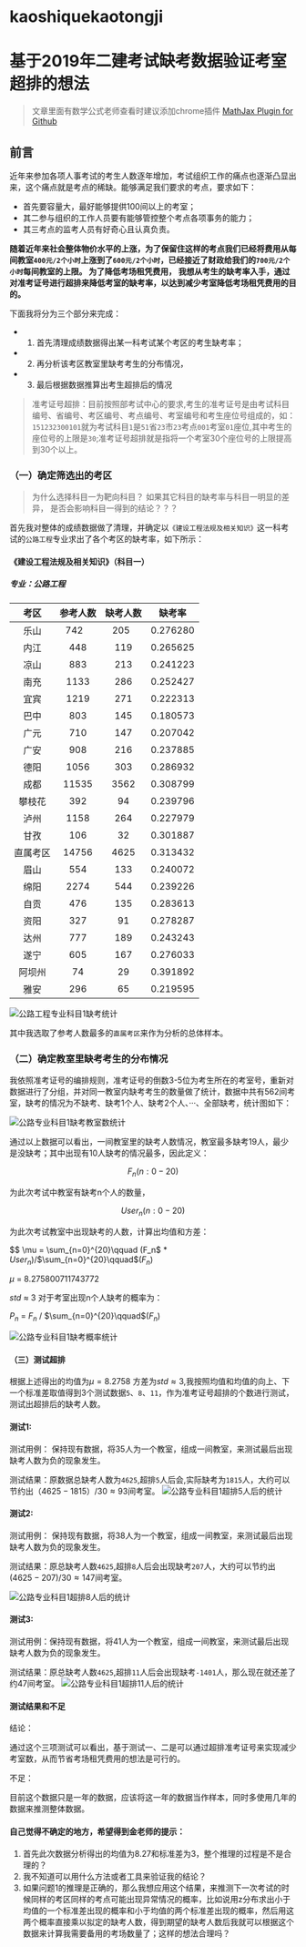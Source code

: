 # kaoshiquekaotongji
# 基于2019年二建考试缺考数据验证考室超排的想法

>文章里面有数学公式老师查看时建议添加chrome插件 [MathJax Plugin for Github
](https://github.com/orsharir/github-mathjax 'mathjax')

## 前言

近年来参加各项人事考试的考生人数逐年增加，考试组织工作的痛点也逐渐凸显出来，这个痛点就是考点的稀缺。能够满足我们要求的考点，要求如下：

* 首先要容量大，最好能够提供100间以上的考室；
* 其二参与组织的工作人员要有能够管控整个考点各项事务的能力；
* 其三考点的监考人员有好奇心且认真负责。

**随着近年来社会整体物价水平的上涨，为了保留住这样的考点我们已经将费用从每间教室`400元/2个小时`上涨到了`600元/2个小时`，已经接近了财政给我们的`700元/2个小时`每间教室的上限。
为了降低考场租凭费用， 我想从考生的缺考率入手，通过对准考证号进行超排来降低考室的缺考率，以达到减少考室降低考场租凭费用的目的。**

下面我将分为三个部分来完成：
* 1. 首先清理成绩数据得出某一科考试某个考区的考生缺考率；
* 2. 再分析该考区教室里缺考考生的分布情况，
* 3. 最后根据数据推算出考生超排后的情况

> 准考证号超排：目前按照部考试中心的要求,考生的准考证号是由考试科目编号、省编号、考区编号、考点编号、考室编号和考生座位号组成的，如：`151232300101`就为考试科目`1`是`51`省`23`市`23`考点`001`考室`01`座位,其中考生的座位号的上限是`30`;准考证号超排就是指将一个考室30个座位号的上限提高到30个以上。

### （一）确定筛选出的考区

> 为什么选择科目一为靶向科目？ 如果其它科目的缺考率与科目一明显的差异， 是否会影响科目一得到的结论？？？

首先我对整体的成绩数据做了清理，并确定以`《建设工程法规及相关知识》`这一科考试的`公路工程`专业求出了各个考区的缺考率，如下所示：

#### 《建设工程法规及相关知识》（科目一）

##### 专业：公路工程

| 考区 | 参考人数 | 缺考人数 | 缺考率 |
| :-: | :-: | :-: | :-: |
| 乐山 | 742    | 205   | 0.276280 |
| 内江 | 448 | 119 | 0.265625 |
| 凉山 | 883 | 213 | 0.241223 |
| 南充 | 1133  | 286 | 0.252427|
| 宜宾 | 1219 | 271 | 0.222313|
| 巴中 |  803 | 145 | 0.180573|
| 广元 | 710 | 147 | 0.207042|
| 广安 | 908 | 216 | 0.237885|
| 德阳 | 1056 | 303 | 0.286932|
| 成都 | 11535 | 3562 |0.308799|
| 攀枝花 | 392 | 94 | 0.239796|
| 泸州 | 1158 | 264 | 0.227979|
| 甘孜 | 106 | 32 | 0.301887|
| 直属考区 | 14756 | 4625 | 0.313432|
| 眉山 | 554 | 133 | 0.240072|
| 绵阳 | 2274 | 544 | 0.239226|
| 自贡 | 476 | 135 | 0.283613|
| 资阳 |327| 91 | 0.278287|
| 达州 | 777| 189 | 0.243243|
|遂宁 | 605|167 | 0.276033|
|阿坝州|  74 |   29 | 0.391892|
|雅安   | 296  |  65 | 0.219595|


![公路工程专业科目1缺考统计](https://raw.githubusercontent.com/mousestone/kaoshiquekaotongji/master/%E5%85%AC%E8%B7%AF%E5%B7%A5%E7%A8%8B%E4%B8%93%E4%B8%9A%E7%A7%91%E7%9B%AE1%E7%BC%BA%E8%80%83%E7%BB%9F%E8%AE%A1.png)

其中我选取了参考人数最多的`直属考区`来作为分析的总体样本。

### （二）确定教室里缺考考生的分布情况

我依照准考证号的编排规则，准考证号的倒数3-5位为考生所在的考室号，重新对数据进行了分组，并对同一教室内缺考考生的数量做了统计，数据中共有562间考室，缺考的情况为不缺考、缺考1个人、缺考2个人、···、全部缺考，统计图如下：


![公路专业科目1缺考教室数统计](https://raw.githubusercontent.com/mousestone/kaoshiquekaotongji/master/%E5%85%AC%E8%B7%AF%E4%B8%93%E4%B8%9A%E7%A7%91%E7%9B%AE1%E7%BC%BA%E8%80%83%E6%95%99%E5%AE%A4%E6%95%B0%E7%BB%9F%E8%AE%A1.png)

通过以上数据可以看出，一间教室里的缺考人数情况，教室最多缺考19人，最少是没缺考；其中出现有10人缺考的情况最多，因此定义：

$$F_n(n:0-20)$$

为此次考试中教室有缺考n个人的数量，

$$User_n(n:0-20)$$

为此次考试教室中出现缺考的人数，计算出均值和方差：

$$ \mu = \sum_{n=0}^{20}\qquad $($F_n$ * $User_n$)$/$$\sum_{n=0}^{20}\qquad$($F_n$)

$\mu$ = $8.275800711743772$

$std$ $\approx$ $3$
对于考室出现n个人缺考的概率为：

$P_n$ $=$ $F_n$ $/$ $\sum_{n=0}^{20}\qquad$$($$F_n$$)$

![公路专业科目1缺考概率统计](https://raw.githubusercontent.com/mousestone/kaoshiquekaotongji/master/%E5%85%AC%E8%B7%AF%E4%B8%93%E4%B8%9A%E7%A7%91%E7%9B%AE1%E7%BC%BA%E8%80%83%E6%A6%82%E7%8E%87%E7%BB%9F%E8%AE%A1.png)

#### （三）测试超排

根据上述得出的均值为$\mu = 8.2758$ 方差为$std \approx 3$,我按照均值和均值的向上、下一个标准差取值得到3个测试数据`5`、`8`、`11`，作为准考证号超排的个数进行测试，测试出超排后的缺考人数。


#### 测试1:
测试用例： 保持现有数据，将35人为一个教室，组成一间教室，来测试最后出现缺考人数为负的现象发生。

测试结果：原数据总缺考人数为`4625`,超排`5`人后会,实际缺考为`1815`人，大约可以节约出$（4625-1815）/ 30 \approx 93$间考室。
![公路专业科目1超排5人后的统计](https://raw.githubusercontent.com/mousestone/kaoshiquekaotongji/master/%E5%85%AC%E8%B7%AF%E4%B8%93%E4%B8%9A%E7%A7%91%E7%9B%AE1%E8%B6%85%E6%8E%925%E4%BA%BA%E5%90%8E%E7%9A%84%E7%BB%9F%E8%AE%A1.png)


#### 测试2:
测试用例： 保持现有数据，将38人为一个教室，组成一间教室，来测试最后出现缺考人数为负的现象发生。

测试结果：原总缺考人数`4625`,超排`8`人后会出现缺考`207`人，大约可以节约出$(4625-207)/30 \approx 147$间考室。

![公路专业科目1超排8人后的统计](https://raw.githubusercontent.com/mousestone/kaoshiquekaotongji/master/%E5%85%AC%E8%B7%AF%E4%B8%93%E4%B8%9A%E7%A7%91%E7%9B%AE1%E8%B6%85%E6%8E%928%E4%BA%BA%E5%90%8E%E7%9A%84%E7%BB%9F%E8%AE%A1.png)

#### 测试3:

测试用例：保持现有数据，将41人为一个教室，组成一间教室，来测试最后出现缺考人数为负的现象发生。

测试结果：原总缺考人数`4625`,超排`11`人后会出现缺考`-1401`人，那么现在就还差了约47间考室。
![公路专业科目1超排11人后的统计](https://raw.githubusercontent.com/mousestone/kaoshiquekaotongji/master/%E5%85%AC%E8%B7%AF%E4%B8%93%E4%B8%9A%E7%A7%91%E7%9B%AE1%E8%B6%85%E6%8E%9211%E4%BA%BA%E5%90%8E%E7%9A%84%E7%BB%9F%E8%AE%A1.png)



#### 测试结果和不足
结论：

通过这个三项测试可以看出，基于测试一、二是可以通过超排准考证号来实现减少考室数，从而节省考场租凭费用的想法是可行的。

不足：

目前这个数据只是一年的数据，应该将这一年的数据当作样本，同时多使用几年的数据来推测整体数据。


#### 自己觉得不确定的地方，希望得到金老师的提示：

1. 首先此次数据分析得出的均值为8.27和标准差为3，整个推理的过程是不是合理的？
2. 我不知道可以用什么方法或者工具来验证我的结论？
3. 如果问题1的推理是正确的，那么我想应用这个结果，来推测下一次考试的时候同样的考区同样的考点可能出现异常情况的概率，比如说用z分布求出小于均值的一个标准差出现的概率和小于均值的两个标准差出现的概率，然后用这两个概率直接乘以拟定的缺考人数，得到期望的缺考人数后我就可以根据这个数据来计算我需要备用的考场数量了；这样的想法合理吗？

